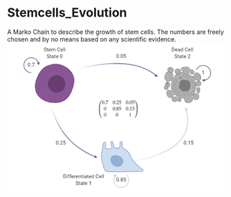 # Stemcells_Evolution

A Marko Chain to describe the growth of stem cells. The numbers are freely chosen and by no means based on any scientific evidence.
![](MC_Stemcells.PNG)
